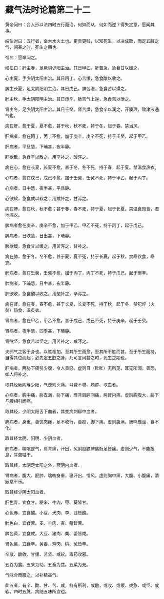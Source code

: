 # 藏气法时论篇第二十二



黄帝问曰：合人形以法四时五行而治，何如而从，何如而逆？得失之意，愿闻其事。


岐伯对曰：五行者，金木水火土也。更贵更贱，以知死生，以决成败，而定五脏之气，间甚之时，死生之期也。


帝曰：愿卒闻之。


岐伯曰：肝主春，足厥阴少阳主治。其日甲乙。肝苦急，急食甘以缓之。


心主夏，手少阴太阳主治。其日丙丁。心苦缓，急食酸以收之。


脾主长夏，足太阴阳明主治。其日戊己。脾苦湿，急食苦以燥之。


肺主秋，手太阴阳明主治。其日庚辛。肺苦气上逆，急食苦以泄之。


肾主冬，足少阴太阳主治。其日壬癸。肾苦燥，急食辛以润之，开腠理，致津液通气也。


病在肝，愈于夏，夏不愈，甚于秋，秋不死，持于冬，起于春。禁当风。


肝病者，愈在丙丁，丙丁不愈，加于庚辛，庚辛不死，持于壬癸，起于甲乙。


肝病者，平旦慧，下晡甚，夜半静。


肝欲散，急食辛以散之，用辛补之，酸泻之。


病在心，愈在长夏，长夏不愈，甚于冬，冬不死，持于春，起于夏。禁温食热衣。


心病者，愈在戊己，戊己不愈，加于壬癸，壬癸不死，持于甲乙，起于丙丁。


心病者，日中慧，夜半甚，平旦静。


心欲软，急食咸以软之；用咸补之，甘泻之。


病在脾，愈在秋，秋不愈；甚于春，春不死，持于夏，起于长夏。禁温食饱食，湿地濡衣。


脾病者愈在庚辛，庚辛不愈，加于甲乙，甲乙不死，持于丙丁，起于戊己。


脾病者，日昳慧，日出甚，下晡静。


脾欲缓，急食甘以缓之，用苦泻之，甘补之。


病在肺，愈于冬。冬不愈，甚于夏，夏不死，持于长夏，起于秋。禁寒饮食，寒衣。


肺病者，愈在壬癸，壬癸不愈，加于丙丁，丙丁不死，持于戊己，起于庚辛。


肺病者，下晡慧，日中甚，夜半静。


肺欲收，急食酸以收之，用酸补之，辛泻之。


病在肾，愈在春，春不愈，甚于长夏，长夏不死，持于秋，起于冬，禁犯焠（火矣）热食，温炙衣。


肾病者，愈在甲乙，甲乙不愈，甚于戊己，戊己不死，持于庚辛，起于壬癸。


肾病者，夜半慧，四季甚，下晡静。


肾欲坚，急食苦以坚之，用苦补之，咸泻之。


夫邪气之客于身也。以胜相加，至其所生而愈，至其所不胜而甚，至于所生而持，自得其位而起；必先定五脏之脉，乃可言间甚之时，死生之期也。


肝病者，两胁下痛引少腹，令人善怒。虚则目（盳盳）无所见，耳无所闻，善恐，如人将补之。


取其经厥阴与少阳，气逆则头痛。耳聋不聪、颊肿、取血者。


心病者，胸中痛，胁支满，胁下痛，膺背肩胛间痛，两臂内痛。虚则胸腹大，胁下与腰相引而痛。


取其经，少阴太阳舌下血者，其变病刺郗中血者。


脾病者，身重，善饥肉痿，足不收行，善瘈，脚下痛。虚则腹满，肠鸣飧泄，食不化。


取其经太阴、阳明、少阴血者。


肺病者，喘咳逆气，肩背痛，汗出，尻阴股膝髀腨胻足皆痛。虚则少气，不能报息，耳聋嗌干。


取其经，太阴足太阳之外，厥阴内血者。


肾病者，腹大、胫肿、喘咳身重，寝汗出、憎风。虚则胸中痛，大腹、小腹痛，清厥意不乐。


取其经少阴太阳血者。


肝色青，宜食甘。粳米、牛肉、枣、葵皆甘。


心色赤，宜食酸。小豆、犬肉、李、韭皆酸。


肺色白，宜食苦。麦、羊肉、杏、薤皆苦。


脾色黄，宜食咸。大豆、猪肉、栗、藿皆咸。


肾色黑，宜食辛。黄黍、鸡肉、桃、葱皆辛。


辛散、酸收、甘缓、苦坚、咸软。毒药攻邪。


五谷为食。五果为助。五畜为益。五菜为充。


气味合而服之，以补精益气。


此五者，有辛、酸、甘、苦、咸，各有所利，或散，或收、或缓、或急、或坚、或软。四时五脏，病随五味所宜也。